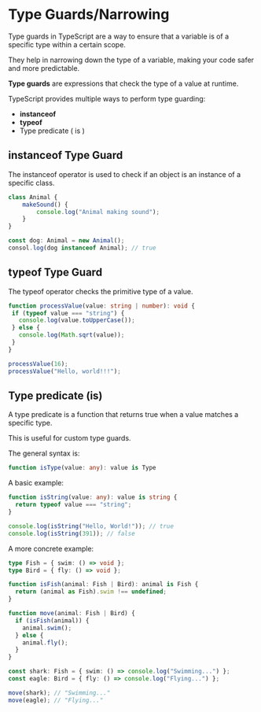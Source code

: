 # Type Guards/Narrowing

Type guards in TypeScript are a way to ensure that a variable is of a specific type within a certain scope.

They help in narrowing down the type of a variable, making your code safer and more predictable.

**Type guards** are expressions that check the type of a value at runtime. 

TypeScript provides multiple ways to perform type guarding:

- **instanceof**
- **typeof**
- Type predicate ( is )

## **instanceof** Type Guard

The instanceof operator is used to check if an object is an instance of a specific class.

```ts
class Animal {
    makeSound() {
        console.log("Animal making sound");
    }
}

const dog: Animal = new Animal();
consol.log(dog instanceof Animal); // true
```

## typeof Type Guard

The typeof operator checks the primitive type of a value.
 ```ts
 function processValue(value: string | number): void {
  if (typeof value === "string") {
    console.log(value.toUpperCase());
  } else {
    console.log(Math.sqrt(value));
  }
}

processValue(16);
processValue("Hello, world!!!");
 ```

## Type predicate (is) 

A type predicate is a function that returns true when a value matches a specific type.

This is useful for custom type guards.

The general syntax is:

```ts
function isType(value: any): value is Type
```

A basic example:

```ts
function isString(value: any): value is string {
  return typeof value === "string";
}

console.log(isString("Hello, World!")); // true
console.log(isString(391)); // false
```

A more concrete example:

```ts
type Fish = { swim: () => void };
type Bird = { fly: () => void };

function isFish(animal: Fish | Bird): animal is Fish {
  return (animal as Fish).swim !== undefined;
}

function move(animal: Fish | Bird) {
  if (isFish(animal)) {
    animal.swim();
  } else {
    animal.fly();
  }
}

const shark: Fish = { swim: () => console.log("Swimming...") };
const eagle: Bird = { fly: () => console.log("Flying...") };

move(shark); // "Swimming..."
move(eagle); // "Flying..."
```